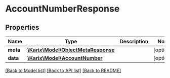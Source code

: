 # AccountNumberResponse

## Properties
Name | Type | Description | Notes
------------ | ------------- | ------------- | -------------
**meta** | [**\Karix\Model\ObjectMetaResponse**](ObjectMetaResponse.md) |  | [optional] 
**data** | [**\Karix\Model\AccountNumber**](AccountNumber.md) |  | [optional] 

[[Back to Model list]](../README.md#documentation-for-models) [[Back to API list]](../README.md#documentation-for-api-endpoints) [[Back to README]](../README.md)


